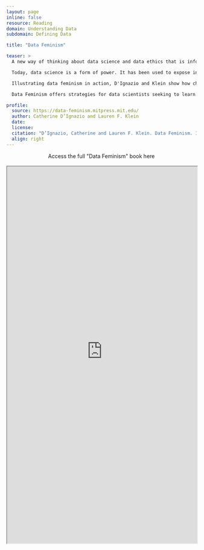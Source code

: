 ```yaml
---
layout: page
inline: false
resource: Reading
domain: Understanding Data
subdomain: Defining Data

title: "Data Feminism"

teaser: >
  A new way of thinking about data science and data ethics that is informed by the ideas of intersectional feminism.

  Today, data science is a form of power. It has been used to expose injustice, improve health outcomes, and topple governments. But it has also been used to discriminate, police, and surveil. This potential for good, on the one hand, and harm, on the other, makes it essential to ask: Data science by whom? Data science for whom? Data science with whose interests in mind? The narratives around big data and data science are overwhelmingly white, male, and techno-heroic. In Data Feminism, Catherine D'Ignazio and Lauren Klein present a new way of thinking about data science and data ethics—one that is informed by intersectional feminist thought.

  Illustrating data feminism in action, D'Ignazio and Klein show how challenges to the male/female binary can help challenge other hierarchical (and empirically wrong) classification systems. They explain how, for example, an understanding of emotion can expand our ideas about effective data visualization, and how the concept of invisible labor can expose the significant human efforts required by our automated systems. And they show why the data never, ever “speak for themselves.”

  Data Feminism offers strategies for data scientists seeking to learn how feminism can help them work toward justice, and for feminists who want to focus their efforts on the growing field of data science. But Data Feminism is about much more than gender. It is about power, about who has it and who doesn't, and about how those differentials of power can be challenged and changed.

profile:
  source: https://data-feminism.mitpress.mit.edu/
  author: Catherine D’Ignazio and Lauren F. Klein
  date:
  license:
  citation: "D’Ignazio, Catherine and Lauren F. Klein. Data Feminism. Introduction and Chapter 1. MIT Press, 2020.  (Free, open access version at: https://data-feminism.mitpress.mit.edu/.)"
  align: right
---
```


<link rel="stylesheet" href="https://cdn.jsdelivr.net/npm/@shoelace-style/shoelace@2.5.2/cdn/themes/light.css" />
<script type="module" src="https://cdn.jsdelivr.net/npm/@shoelace-style/shoelace@2.5.2/cdn/shoelace.js" ></script>

<div>
  <center>
  <sl-button-group label="Alignment">
  <sl-button href="https://data-feminism.mitpress.mit.edu/">Access the full "Data Feminism" book here</sl-button>
  </sl-button-group>
</center>
</div>

<br>

<iframe width="100%" height="1000" src="https://data-feminism.mitpress.mit.edu/" allowfullscreen>iFrame HERE</iframe>

